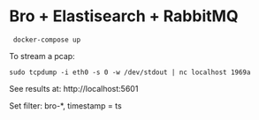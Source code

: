 # Bro + Elastisearch + RabbitMQ

```
 docker-compose up
```

To stream a pcap:
```
sudo tcpdump -i eth0 -s 0 -w /dev/stdout | nc localhost 1969a
```

See results at:
 http://localhost:5601

Set filter:
  bro-*, timestamp = ts 

